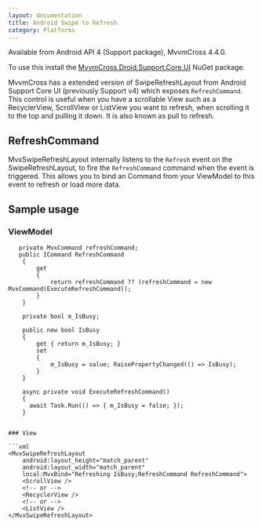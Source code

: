 ```yaml
---
layout: documentation
title: Android Swipe to Refresh
category: Platforms
---
```


Available from Android API 4 (Support package), MvvmCross 4.4.0.

To use this install the [MvvmCross.Droid.Support.Core.UI][nugetpackage] NuGet package.

MvvmCross has a extended version of SwipeRefreshLayout from Android Support Core UI (previously Support v4) which exposes `RefreshCommand`. This control is useful when you have a
scrollable View such as a RecyclerView, ScrollView or ListView you want to refresh, when scrolling it to the top and pulling it down. It is also known as pull to refresh.

## RefreshCommand
MvxSwipeRefreshLayout internally listens to the `Refresh` event on the SwipeRefreshLayout, to fire the `RefreshCommand` command when the event is triggered.
This allows you to bind an Command from your ViewModel to this event to refresh or load more data.

## Sample usage

### ViewModel

       private MvxCommand refreshCommand;
       public ICommand RefreshCommand
        {
            get
            {
                return refreshCommand ?? (refreshCommand = new MvxCommand(ExecuteRefreshCommand));
            }
        }

        private bool m_IsBusy;

        public new bool IsBusy
        {
            get { return m_IsBusy; }
            set
            {
                m_IsBusy = value; RaisePropertyChanged(() => IsBusy);
            }
        }

        async private void ExecuteRefreshCommand()
        {
          await Task.Run(() => { m_IsBusy = false; });
        }
```

### View

```xml
<MvxSwipeRefreshLayout
    android:layout_height="match_parent"
    android:layout_width="match_parent"
    local:MvxBind="Refreshing IsBusy;RefreshCommand RefreshCommand">
    <ScrollView />
    <!-- or -->
    <RecyclerView />
    <!-- or -->
    <ListView />
</MvxSwipeRefreshLayout>
```

[nugetpackage]: https://www.nuget.org/packages/MvvmCross.Droid.Support.Core.UI/

